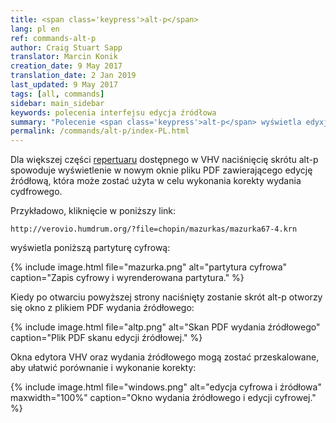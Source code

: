 ```yaml
---
title: <span class='keypress'>alt-p</span>
lang: pl en
ref: commands-alt-p
author: Craig Stuart Sapp
translator: Marcin Konik 
creation_date: 9 May 2017
translation_date: 2 Jan 2019
last_updated: 9 May 2017
tags: [all, commands]
sidebar: main_sidebar
keywords: polecenia interfejsu edycja źródłowa
summary: "Polecenie <span class='keypress'>alt-p</span> wyświetla edyxję źródłową w edytorze VHV."
permalink: /commands/alt-p/index-PL.html
---
```


Dla większej części [repertuaru](/repertory) dostępnego w VHV
naciśnięcię skrótu <span class="keypress">alt-p</span> spowoduje
wyświetlenie w nowym oknie pliku PDF zawierającego edycję źródłową,
która może zostać użyta w celu wykonania korekty wydania cydfrowego.

Przykładowo, kliknięcie w poniższy link:

```
http://verovio.humdrum.org/?file=chopin/mazurkas/mazurka67-4.krn
```

wyświetla poniższą partyturę cyfrową:

{% include image.html
	file="mazurka.png"
	alt="partytura cyfrowa"
	caption="Zapis cyfrowy i wyrenderowana partytura."
%}

Kiedy po otwarciu powyższej strony naciśnięty zostanie skrót
<span class="keypress">alt-p</span> otworzy się okno z plikiem
PDF wydania źródłowego: 

{% include image.html
	file="altp.png"
	alt="Skan PDF wydania źródłowego"
	caption="Plik PDF skanu edycji źródłowej."
%}

Okna edytora VHV oraz wydania źródłowego mogą zostać przeskalowane,
aby ułatwić porównanie i wykonanie korekty:

{% include image.html
	file="windows.png"
	alt="edycja cyfrowa i źródłowa"
	maxwidth="100%"
	caption="Okno wydania źródłowego i edycji cyfrowej."
%}




